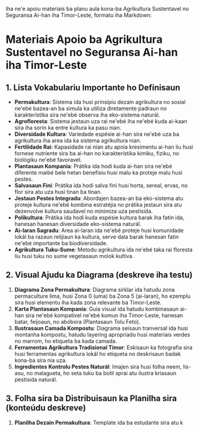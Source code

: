Iha ne'e apoiu materiais ba planu aula kona-ba Agrikultura Sustentavel no Seguransa Ai-han iha Timor-Leste, formatu iha Markdown:

# Materiais Apoio ba Agrikultura Sustentavel no Seguransa Ai-han iha Timor-Leste

## 1. Lista Vokabulariu Importante ho Definisaun

- **Permakultura**: Sistema ida husi prinsípiu dezain agrikultura no sosial ne'ebé bazea-an ba simula ka utiliza diretamente padraun no karakterístika sira ne'ebé observa iha eko-sistema naturál.
- **Agrofloresta**: Sistema jestaun uza rai ne'ebé iha ne'ebé kuda ai-kaan sira iha sorin ka entre kultura ka pasu nian.
- **Diversidade Kultura**: Variedade espésie ai-han sira ne'ebé uza ba agrikultura iha area ida ka sistema agrikultura nian.
- **Fertilidade Rai**: Kapasidade rai nian atu apoia kresimentu ai-han liu husi fornese nutriente sira ba ai-han no karakterístika kimiku, fiziku, no biológiku ne'ebé favoravel.
- **Plantasaun Kompania**: Prátika ida hodi kuda ai-han sira ne'ebé diferente maibé bele hetan benefísiu husi malu ka proteje malu husi pestes.
- **Salvasaun Fini**: Prátika ida hodi salva fini husi horta, sereal, ervas, no flor sira atu uza husi tinan ba tinan.
- **Jestaun Pestes Integradu**: Abordajen bazea-an ba eko-sistema atu proteje kultura ne'ebé kombina estratéjia no prátika jestaun sira atu dezenvolve kultura saudavel no minimiza uza pestisida.
- **Polikultura**: Prátika ida hodi kuda espésie kultura barak iha fatin ida, hanesan hanesan diversidade eko-sistema naturál.
- **Ai-laran Sagradu**: Area ai-laran ida ne'ebé proteje husi komunidade lokál ba razaun relijiaun ka kultura, serve dala barak hanesan fatin ne'ebé importante ba biodiversidade.
- **Agrikultura Tuku-Sume**: Metodu agrikultura ida ne'ebé taka rai floresta liu husi tuku no sume vegetasaun molok kultiva.

## 2. Visual Ajudu ka Diagrama (deskreve iha testu)

1. **Diagrama Zona Permakultura**: Diagrama sirklar ida hatudu zona permaculture lima, husi Zona 0 (uma) ba Zona 5 (ai-laran), ho ezemplu sira husi elementu iha kada zona relevante ba Timor-Leste.
2. **Karta Plantasaun Kompania**: Guia visual ida hatudu kombinasaun ai-han sira ne'ebé kompativel ne'ebé komun iha Timor-Leste, hanesan batar, feijoaun, no abóbora (Plantasaun Tolu Feto).
3. **Ilustrasaun Camada Kompostu**: Diagrama seisaun tranversal ida husi montanha kompostu, hatudu layering apropriadu husi materiais verdes no marrom, ho etiqueta ba kada camada.
4. **Ferramentas Agrikultura Tradisional Timor**: Eskisaun ka fotografia sira husi ferramentas agrikultura lokál ho etiqueta no deskrisaun badak kona-ba sira nia uza.
5. **Ingredientes Kontrolu Pestes Naturál**: Imajen sira husi folha neem, lis-asu, no malagueta, ho seta tuku ba botil sprai atu ilustra kriasaun pestisida naturál.

## 3. Folha sira ba Distribuisaun ka Planilha sira (konteúdu deskreve)

1. **Planilha Dezain Permakultura**: Template ida ba estudante sira atu k